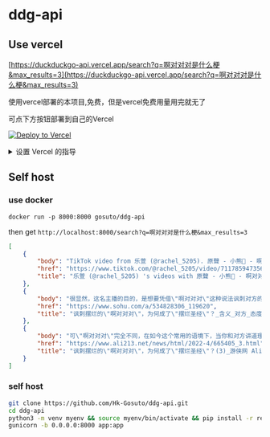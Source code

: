 # ddg-api

## Use vercel
[https://duckduckgo-api.vercel.app/search?q=啊对对对是什么梗&max_results=3](https://duckduckgo-api.vercel.app/search?q=啊对对对是什么梗&max_results=3)

使用vercel部署的本项目,免费，但是vercel免费用量用完就无了

可点下方按钮部署到自己的Vercel

[![Deploy to Vercel](https://vercel.com/button)](https://vercel.com/import/project?template=https://github.com/Hk-Gosuto/ddg-api)

<details>
 <summary>设置 Vercel 的指导</summary>

1. 前往 [vercel.com](https://vercel.com/)
1. 点击 `Log in`
   ![](https://files.catbox.moe/tct1wg.png)
1. 点击 `Continue with GitHub` 通过 GitHub 进行登录
   ![](https://files.catbox.moe/btd78j.jpeg)
1. 登录 GitHub 并允许访问所有存储库（如果系统这样提示）
1. Fork 这个仓库
1. 返回到你的 [Vercel dashboard](https://vercel.com/dashboard)
1. 选择 `Import Project`
   ![](https://files.catbox.moe/qckos0.png)
1. 选择 `Import Git Repository`
   ![](https://files.catbox.moe/pqub9q.png)
1. 选择 root 并将所有内容保持不变，并且只需添加名为 PAT_1 的环境变量（如图所示），其中将包含一个个人访问令牌（PAT），你可以在[这里](https://github.com/settings/tokens/new)轻松创建（保留默认，并且只需要命名下，名字随便）
   ![](https://files.catbox.moe/0ez4g7.png)
1. 点击 deploy，这就完成了，查看你的域名就可使用 API 了！

</details>

## Self host
### use docker

```
docker run -p 8000:8000 gosuto/ddg-api
```

then get `http://localhost:8000/search?q=啊对对对是什么梗&max_results=3`
```json
[
    {
        "body": "TikTok video from 乐萱 (@rachel_5205). 原聲 - 小熊🐻 - 啊对对对.",
        "href": "https://www.tiktok.com/@rachel_5205/video/7117859473565289755",
        "title": "乐萱 (@rachel_5205) 's videos with 原聲 - 小熊🐻 - 啊对对对 | TikTok"
    },
    {
        "body": "很显然，这名主播的目的，是想要凭借\"啊对对对\"这种说法讽刺对方的死鸭子嘴硬，表现出的是一种\"你都已经这样了，那我为什么不顺从你呢？\"但看\"啊对对对\"似乎还能看到表达赞同和认可的那份本意，可将其放到如…",
        "href": "https://www.sohu.com/a/534828306_119620",
        "title": "讽刺摆烂的\"啊对对对\"，为何成了\"摆烂圣经\"？_含义_对方_态度"
    },
    {
        "body": "可\"啊对对对\"完全不同，在如今这个常用的语境下，当你和对方讲道理或者指责对方希望他能够改正的时候，这句\"啊对对对\"透露的只有藐视和满不在乎。. 也正是这满满的负能量，使得\"啊对对对\"发臭和让人反感的速度要远远快于\"绝绝子\"。. 如果将 ...",
        "href": "https://www.ali213.net/news/html/2022-4/665405_3.html",
        "title": "讽刺摆烂的\"啊对对对\"，为何成了\"摆烂圣经\"？(3)_游侠网 Ali213.net"
    }
]
```
### self host
```bash
git clone https://github.com/Hk-Gosuto/ddg-api.git
cd ddg-api
python3 -m venv myenv && source myenv/bin/activate && pip install -r requirements.txt
gunicorn -b 0.0.0.0:8000 app:app
```
